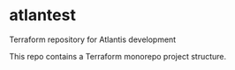 # atlantest
Terraform repository for Atlantis development

This repo contains a Terraform monorepo project structure. 

